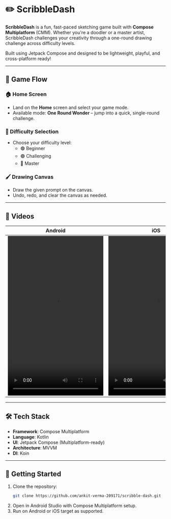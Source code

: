 # ✏️ ScribbleDash

**ScribbleDash** is a fun, fast-paced sketching game built with **Compose Multiplatform** (CMM).
Whether you're a doodler or a master artist, ScribbleDash challenges your creativity through a
one-round drawing challenge across difficulty levels.

Built using Jetpack Compose and designed to be lightweight, playful, and cross-platform ready!

---

## 📲 Game Flow

### 🏠 Home Screen

- Land on the **Home** screen and select your game mode.
- Available mode: **One Round Wonder** – jump into a quick, single-round challenge.

### 🎯 Difficulty Selection

- Choose your difficulty level:
    - 🟢 Beginner
    - 🟣 Challenging
    - 🔴 Master

### 🖌️ Drawing Canvas

- Draw the given prompt on the canvas.
- Undo, redo, and clear the canvas as needed.

---

## 📼 Videos

| Android                                                                                                              | iOS                                                                                                                  |
|----------------------------------------------------------------------------------------------------------------------|----------------------------------------------------------------------------------------------------------------------|
| <video src="https://github.com/user-attachments/assets/333c7c4e-a630-48c1-ba6c-9ec86acb281f" height=500 width=300 /> | <video src="https://github.com/user-attachments/assets/7b1e0ee8-0e52-4bb2-86ff-7c60cbc7453f" height=500 width=300 /> |

---

## 🛠️ Tech Stack

- **Framework**: Compose Multiplatform
- **Language**: Kotlin
- **UI**: Jetpack Compose (Multiplatform-ready)
- **Architecture**: MVVM
- **DI**: Koin

---

## 🚀 Getting Started

1. Clone the repository:
   ```bash
   git clone https://github.com/ankit-verma-209171/scribble-dash.git
2. Open in Android Studio with Compose Multiplatform setup.
3. Run on Android or iOS target as supported.